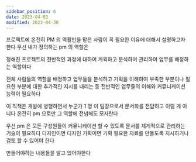 ```yaml
---
sidebar_position: 6
date: 2023-04-03
modified: 2023-04-30
---
```


프로젝트에 온전히 PM 의 역활만을 맡은 사람이 꼭 필요한 이유에 대해서 설명하고자 한다
우선 내가 정의하는 pm 의 역할은

정해진 프로젝트의 전반적인 과정에 대하여 계획하고 분석하며 관리하여 업무를 배정하는 역할이다

전체 사람들의 역할을 배정하고 업무들을 분석하고
기획을 이해하여 부족한 부분이나 필요한 부분에 대한 추가적인 지시를 내리는 등
전반적인 업무들의 이해와 커뮤니케이션 능력이 필요하다

이 직책은 개발에 병행하면서 누군가 1 명 이 팀장으로서 문서화를 전담하고
이럴 게 아니다
온전히 pm 으로만 그 역할에 전념해도 모자란다

우선 pm 은 모든 구성원들이 커뮤니케이션 할 수 있도록 문서를 체계적으로 관리하는 기술이 필요하다
디자인이면 디자인 기획이면 기획
필요한 자료를 만들도록 지시하거나 검토 할 수 있어야 한다

만들어야하는 내용들을 알고 있어야한다
